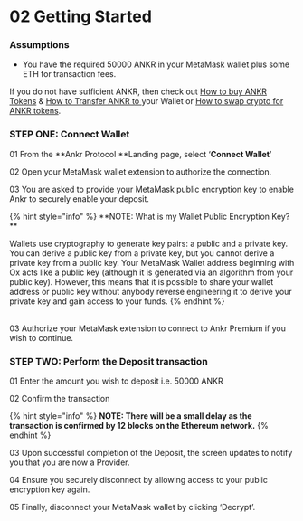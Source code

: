 # 02 Getting Started

### Assumptions

* You have the required 50000 ANKR in your MetaMask wallet plus some ETH for transaction fees.&#x20;

If you do not have sufficient ANKR, then check out [How to buy ANKR Tokens](../premium-rpcs/01-get-ready/how-to-buy-ankr-tokens.md) & [How to Transfer ANKR to ](../premium-rpcs/01-get-ready/how-to-transfer-ankr-tokens-to-your-wallet.md)your Wallet or [How to swap crypto for ANKR tokens](../premium-rpcs/01-get-ready/how-to-swap-assets-for-ankr-tokens.md).&#x20;

### STEP ONE: Connect Wallet&#x20;

01 From the **Ankr Protocol **Landing page, select ‘**Connect Wallet**’

02 Open your MetaMask wallet extension to authorize the connection.&#x20;

03 You are asked to provide your MetaMask public encryption key to enable Ankr to securely enable your deposit.&#x20;

{% hint style="info" %}
**NOTE: What is my Wallet Public Encryption Key? **

Wallets use cryptography to generate key pairs: a public and a private key. You can derive a public key from a private key, but you cannot derive a private key from a public key. Your MetaMask Wallet address beginning with Ox acts like a public key (although it is generated via an algorithm from your public key). However, this means that it is possible to share your wallet address or public key without anybody reverse engineering it to derive your private key and gain access to your funds.
{% endhint %}

\
03 Authorize your MetaMask extension to connect to Ankr Premium if you wish to continue.&#x20;

### STEP TWO: Perform the Deposit transaction&#x20;

01 Enter the amount you wish to deposit i.e. 50000 ANKR

02 Confirm the transaction&#x20;

{% hint style="info" %}
**NOTE: There will be a small delay as the transaction is confirmed by 12 blocks on the Ethereum network.**
{% endhint %}

&#x20;03 Upon successful completion of the Deposit, the screen updates to notify you that you are now a Provider.

04 Ensure you securely disconnect by allowing access to your public encryption key again.&#x20;

05 Finally, disconnect your MetaMask wallet by clicking ‘Decrypt’.&#x20;
